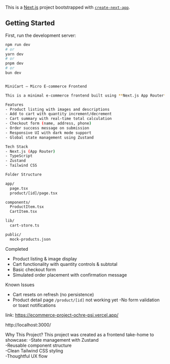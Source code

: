 This is a [Next.js](https://nextjs.org) project bootstrapped with [`create-next-app`](https://nextjs.org/docs/app/api-reference/cli/create-next-app).

## Getting Started

First, run the development server:

```bash
npm run dev
# or
yarn dev
# or
pnpm dev
# or
bun dev


MiniCart – Micro E-commerce Frontend

This is a minimal e-commerce frontend built using **Next.js App Router**, **TypeScript**, **Tailwind CSS**, and **Zustand**. It allows users to browse products, manage their cart with quantity controls, and complete a checkout process — all within a single responsive page.

Features
- Product listing with images and descriptions  
- Add to cart with quantity increment/decrement  
- Cart summary with real-time total calculation  
- Checkout form (name, address, phone)  
- Order success message on submission  
- Responsive UI with dark mode support  
- Global state management using Zustand  

Tech Stack
- Next.js (App Router)
- TypeScript
- Zustand
- Tailwind CSS

Folder Structure

app/
  page.tsx               
  product/[id]/page.tsx   

components/
  ProductItem.tsx
  CartItem.tsx 

lib/
  cart-store.ts

public/
  mock-products.json
```
 Completed
- Product listing & image display  
- Cart functionality with quantity controls & subtotal  
- Basic checkout form  
- Simulated order placement with confirmation message  

Known Issues
- Cart resets on refresh (no persistence)
- Product detail page `/product/[id]` not working yet
-No form validation or toast notifications
  
link:  https://ecommerce-project-ochre-psi.vercel.app/

http://localhost:3000/


Why This Project?
This project was created as a frontend take-home to showcase:
-State management with Zustand  
-Reusable component structure  
-Clean Tailwind CSS styling  
-Thoughtful UX flow
